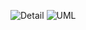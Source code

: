 ![Detail](https://cdn.discordapp.com/attachments/900530365754638400/1277669647964967046/Screenshot_2024-08-26_at_12.42.08_PM.png?ex=66ce0216&is=66ccb096&hm=34d9f93d8d0c43603a76136c4a74d38695135b65a53508e1373612d73b9d1b7b&)
![UML](https://cdn.discordapp.com/attachments/900530365754638400/1277669648388587635/Screenshot_2024-08-26_at_12.42.36_PM.png?ex=66ce0216&is=66ccb096&hm=0af03a0f9a2b4523f335ce3d95c3eb7171564debe62e6f29be112b29169e546e&)